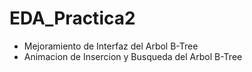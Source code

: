 # EDA_Practica2
* Mejoramiento de Interfaz del Arbol B-Tree
* Animacion de Insercion y Busqueda del Arbol B-Tree